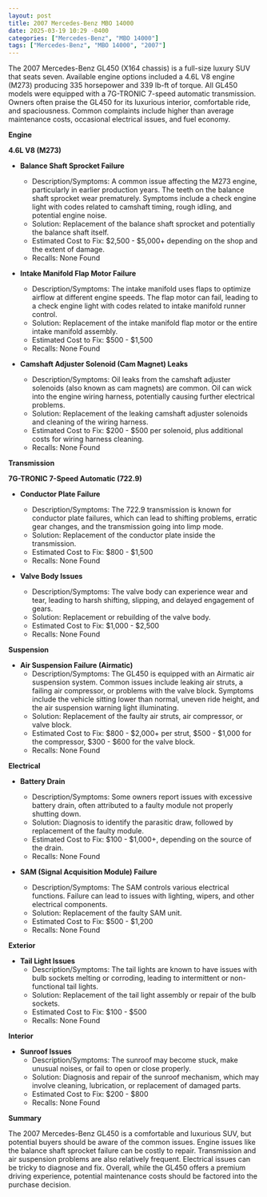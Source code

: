 ```yaml
---
layout: post
title: 2007 Mercedes-Benz MBO 14000
date: 2025-03-19 10:29 -0400
categories: ["Mercedes-Benz", "MBO 14000"]
tags: ["Mercedes-Benz", "MBO 14000", "2007"]
---
```

The 2007 Mercedes-Benz GL450 (X164 chassis) is a full-size luxury SUV that seats seven. Available engine options included a 4.6L V8 engine (M273) producing 335 horsepower and 339 lb-ft of torque. All GL450 models were equipped with a 7G-TRONIC 7-speed automatic transmission. Owners often praise the GL450 for its luxurious interior, comfortable ride, and spaciousness. Common complaints include higher than average maintenance costs, occasional electrical issues, and fuel economy.

**Engine**

**4.6L V8 (M273)**

*   **Balance Shaft Sprocket Failure**
    *   Description/Symptoms: A common issue affecting the M273 engine, particularly in earlier production years. The teeth on the balance shaft sprocket wear prematurely. Symptoms include a check engine light with codes related to camshaft timing, rough idling, and potential engine noise.
    *   Solution: Replacement of the balance shaft sprocket and potentially the balance shaft itself.
    *   Estimated Cost to Fix: $2,500 - $5,000+ depending on the shop and the extent of damage.
    *   Recalls: None Found

*   **Intake Manifold Flap Motor Failure**
    *   Description/Symptoms: The intake manifold uses flaps to optimize airflow at different engine speeds. The flap motor can fail, leading to a check engine light with codes related to intake manifold runner control.
    *   Solution: Replacement of the intake manifold flap motor or the entire intake manifold assembly.
    *   Estimated Cost to Fix: $500 - $1,500
    *   Recalls: None Found

*   **Camshaft Adjuster Solenoid (Cam Magnet) Leaks**
    *   Description/Symptoms: Oil leaks from the camshaft adjuster solenoids (also known as cam magnets) are common. Oil can wick into the engine wiring harness, potentially causing further electrical problems.
    *   Solution: Replacement of the leaking camshaft adjuster solenoids and cleaning of the wiring harness.
    *   Estimated Cost to Fix: $200 - $500 per solenoid, plus additional costs for wiring harness cleaning.
    *   Recalls: None Found

**Transmission**

**7G-TRONIC 7-Speed Automatic (722.9)**

*   **Conductor Plate Failure**
    *   Description/Symptoms: The 722.9 transmission is known for conductor plate failures, which can lead to shifting problems, erratic gear changes, and the transmission going into limp mode.
    *   Solution: Replacement of the conductor plate inside the transmission.
    *   Estimated Cost to Fix: $800 - $1,500
    *   Recalls: None Found

*   **Valve Body Issues**
    *   Description/Symptoms: The valve body can experience wear and tear, leading to harsh shifting, slipping, and delayed engagement of gears.
    *   Solution: Replacement or rebuilding of the valve body.
    *   Estimated Cost to Fix: $1,000 - $2,500
    *   Recalls: None Found

**Suspension**

*   **Air Suspension Failure (Airmatic)**
    *   Description/Symptoms: The GL450 is equipped with an Airmatic air suspension system. Common issues include leaking air struts, a failing air compressor, or problems with the valve block. Symptoms include the vehicle sitting lower than normal, uneven ride height, and the air suspension warning light illuminating.
    *   Solution: Replacement of the faulty air struts, air compressor, or valve block.
    *   Estimated Cost to Fix: $800 - $2,000+ per strut, $500 - $1,000 for the compressor, $300 - $600 for the valve block.
    *   Recalls: None Found

**Electrical**

*   **Battery Drain**
    *   Description/Symptoms: Some owners report issues with excessive battery drain, often attributed to a faulty module not properly shutting down.
    *   Solution: Diagnosis to identify the parasitic draw, followed by replacement of the faulty module.
    *   Estimated Cost to Fix: $100 - $1,000+, depending on the source of the drain.
    *   Recalls: None Found

*   **SAM (Signal Acquisition Module) Failure**
    *   Description/Symptoms: The SAM controls various electrical functions. Failure can lead to issues with lighting, wipers, and other electrical components.
    *   Solution: Replacement of the faulty SAM unit.
    *   Estimated Cost to Fix: $500 - $1,200
    *   Recalls: None Found

**Exterior**

*   **Tail Light Issues**
    *   Description/Symptoms: The tail lights are known to have issues with bulb sockets melting or corroding, leading to intermittent or non-functional tail lights.
    *   Solution: Replacement of the tail light assembly or repair of the bulb sockets.
    *   Estimated Cost to Fix: $100 - $500
    *   Recalls: None Found

**Interior**

*   **Sunroof Issues**
    * Description/Symptoms: The sunroof may become stuck, make unusual noises, or fail to open or close properly.
    * Solution: Diagnosis and repair of the sunroof mechanism, which may involve cleaning, lubrication, or replacement of damaged parts.
    * Estimated Cost to Fix: $200 - $800
    * Recalls: None Found

**Summary**

The 2007 Mercedes-Benz GL450 is a comfortable and luxurious SUV, but potential buyers should be aware of the common issues. Engine issues like the balance shaft sprocket failure can be costly to repair. Transmission and air suspension problems are also relatively frequent. Electrical issues can be tricky to diagnose and fix. Overall, while the GL450 offers a premium driving experience, potential maintenance costs should be factored into the purchase decision.

